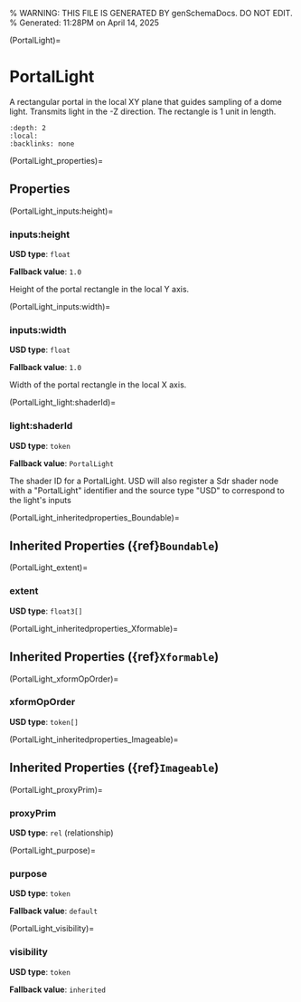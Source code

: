 % WARNING: THIS FILE IS GENERATED BY genSchemaDocs. DO NOT EDIT.
% Generated: 11:28PM on April 14, 2025


(PortalLight)=
# PortalLight

A rectangular portal in the local XY plane that 
guides sampling of a dome light. Transmits light in the -Z direction.
The rectangle is 1 unit in length.

```{contents}
:depth: 2
:local:
:backlinks: none
```

(PortalLight_properties)=

## Properties

(PortalLight_inputs:height)=

### inputs:height

**USD type**: `float`

**Fallback value**: `1.0`

Height of the portal rectangle in the local Y 
axis.


(PortalLight_inputs:width)=

### inputs:width

**USD type**: `float`

**Fallback value**: `1.0`

Width of the portal rectangle in the local X 
axis.


(PortalLight_light:shaderId)=

### light:shaderId

**USD type**: `token`

**Fallback value**: `PortalLight`

The shader ID for a PortalLight. 
USD will also register a Sdr shader node with a "PortalLight" identifier and 
the source type "USD" to correspond to the light's inputs


(PortalLight_inheritedproperties_Boundable)=

## Inherited Properties ({ref}`Boundable`)

(PortalLight_extent)=

### extent

**USD type**: `float3[]`



(PortalLight_inheritedproperties_Xformable)=

## Inherited Properties ({ref}`Xformable`)

(PortalLight_xformOpOrder)=

### xformOpOrder

**USD type**: `token[]`



(PortalLight_inheritedproperties_Imageable)=

## Inherited Properties ({ref}`Imageable`)

(PortalLight_proxyPrim)=

### proxyPrim

**USD type**: `rel` (relationship)



(PortalLight_purpose)=

### purpose

**USD type**: `token`

**Fallback value**: `default`



(PortalLight_visibility)=

### visibility

**USD type**: `token`

**Fallback value**: `inherited`


